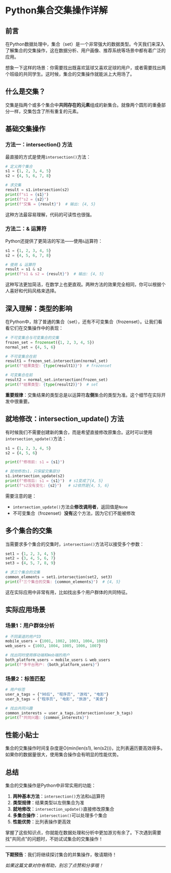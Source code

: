 # Python集合交集操作详解

## 前言

在Python数据处理中，集合（set）是一个非常强大的数据类型。今天我们来深入了解集合的交集操作，这在数据分析、用户画像、推荐系统等场景中都有着广泛的应用。

想象一下这样的场景：你需要找出既喜欢篮球又喜欢足球的用户，或者需要找出两个班级的共同学生。这时候，集合的交集操作就能派上大用场了。

## 什么是交集？

交集是指两个或多个集合中**共同存在的元素**组成的新集合。就像两个圆形的重叠部分一样，交集包含了所有重复的元素。

## 基础交集操作

### 方法一：intersection() 方法

最直接的方式是使用`intersection()`方法：

```python
# 定义两个集合
s1 = {1, 2, 3, 4, 5}
s2 = {4, 5, 6, 7, 8}

# 求交集
result = s1.intersection(s2)
print(f"s1 = {s1}")
print(f"s2 = {s2}")
print(f"交集 = {result}")  # 输出: {4, 5}
```

这种方法最容易理解，代码的可读性也很强。

### 方法二：& 运算符

Python还提供了更简洁的写法——使用`&`运算符：

```python
s1 = {1, 2, 3, 4, 5}
s2 = {4, 5, 6, 7, 8}

# 使用 & 运算符
result = s1 & s2
print(f"s1 & s2 = {result}")  # 输出: {4, 5}
```

这种写法更加简洁，在数学上也更直观。两种方法的效果完全相同，你可以根据个人喜好和代码风格来选择。

## 深入理解：类型的影响

在Python中，除了普通的集合（set），还有不可变集合（frozenset）。让我们看看它们在交集操作中的表现：

```python
# 不可变集合与可变集合的交集
frozen_set = frozenset({1, 2, 3, 4, 5})
normal_set = {4, 5, 6}

# 不可变集合在前
result1 = frozen_set.intersection(normal_set)
print(f"结果类型: {type(result1)}")  # frozenset

# 可变集合在前
result2 = normal_set.intersection(frozen_set)
print(f"结果类型: {type(result2)}")  # set
```

**重要规律**：交集结果的类型总是以运算符**左侧**集合的类型为准。这个细节在实际开发中很重要。

## 就地修改：intersection_update() 方法

有时候我们不需要创建新的集合，而是希望直接修改原集合。这时可以使用`intersection_update()`方法：

```python
s1 = {1, 2, 3, 4, 5}
s2 = {4, 5, 6}

print(f"修改前: s1 = {s1}")

# 就地修改s1，只保留交集部分
s1.intersection_update(s2)
print(f"修改后: s1 = {s1}")  # s1变成了{4, 5}
print(f"s2没有变化: {s2}")   # s2依然是{4, 5, 6}
```

需要注意的是：
- `intersection_update()`方法会**修改调用者**，返回值是`None`
- 不可变集合（frozenset）**没有**这个方法，因为它们不能被修改

## 多个集合的交集

当需要求多个集合的交集时，`intersection()`方法可以接受多个参数：

```python
set1 = {1, 2, 3, 4, 5}
set2 = {3, 4, 5, 6, 7}
set3 = {4, 5, 7, 8, 9}

# 求三个集合的交集
common_elements = set1.intersection(set2, set3)
print(f"三个集合的交集: {common_elements}")  # {4, 5}
```

这在实际应用中非常有用，比如找出多个用户群体的共同特征。

## 实际应用场景

### 场景1：用户群体分析
```python
# 不同渠道的用户ID
mobile_users = {1001, 1002, 1003, 1004, 1005}
web_users = {1003, 1004, 1005, 1006, 1007}

# 找出同时使用移动端和Web端的用户
both_platform_users = mobile_users & web_users
print(f"多平台用户: {both_platform_users}")
```

### 场景2：标签匹配
```python
# 用户标签
user_a_tags = {"90后", "程序员", "游戏", "电影"}
user_b_tags = {"程序员", "电影", "旅游", "美食"}

# 找出共同兴趣
common_interests = user_a_tags.intersection(user_b_tags)
print(f"共同兴趣: {common_interests}")
```

## 性能小贴士

集合的交集操作时间复杂度是O(min(len(s1), len(s2)))，比列表遍历要高效得多。如果你的数据量很大，使用集合操作会有明显的性能优势。

## 总结

集合的交集操作是Python中非常实用的功能：

1. **两种基本方法**：`intersection()`方法和`&`运算符
2. **类型规律**：结果类型以左侧集合为准
3. **就地修改**：`intersection_update()`直接修改原集合
4. **多集合操作**：`intersection()`可以处理多个集合
5. **性能优势**：比列表操作更高效

掌握了这些知识点，你就能在数据处理和分析中更加游刃有余了。下次遇到需要找"共同点"的问题时，不妨试试集合的交集操作！

---

**下期预告**：我们将继续探讨集合的并集操作，敬请期待！

*如果这篇文章对你有帮助，别忘了点赞和分享哦！*
